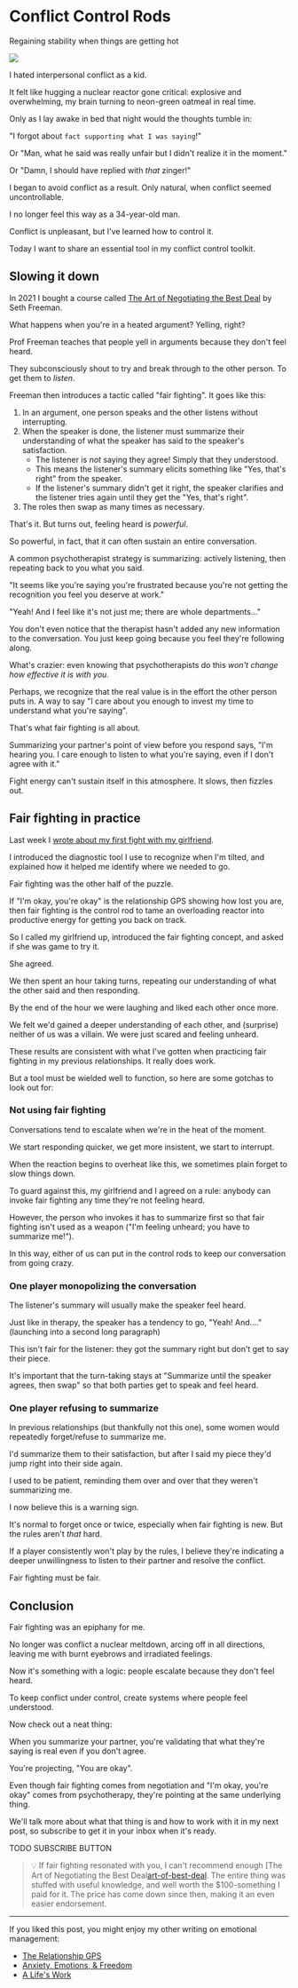 <!------------------------- REFERENCE LINKS BLOCK ----------------------------------->
[art-of-best-deal]: https://professorfreeman.com/video-course-book/
<!----------------------- END REFERENCE LINKS BLOCK --------------------------------->

Conflict Control Rods
=====================
Regaining stability when things are getting hot

![](./images/image.png)

I hated interpersonal conflict as a kid.

It felt like hugging a nuclear reactor gone critical: explosive and overwhelming, my brain turning to neon-green oatmeal in real time.

Only as I lay awake in bed that night would the thoughts tumble in:

"I forgot about `fact supporting what I was saying`!"

Or "Man, what he said was really unfair but I didn't realize it in the moment."

Or "Damn, I should have replied with _that_ zinger!"

I began to avoid conflict as a result. Only natural, when conflict seemed uncontrollable.

I no longer feel this way as a 34-year-old man.

Conflict is unpleasant, but I've learned how to control it.

Today I want to share an essential tool in my conflict control toolkit.

Slowing it down
---------------
In 2021 I bought a course called [The Art of Negotiating the Best Deal][art-of-best-deal] by Seth Freeman.

What happens when you're in a heated argument? Yelling, right?

Prof Freeman teaches that people yell in arguments because they don't feel heard.

They subconsciously shout to try and break through to the other person. To get them to _listen_.

Freeman then introduces a tactic called "fair fighting". It goes like this:

1. In an argument, one person speaks and the other listens without interrupting.
1. When the speaker is done, the listener must summarize their understanding of what the speaker has said to the speaker's satisfaction.
    - The listener is _not_ saying they agree! Simply that they understood.
    - This means the listener's summary elicits something like "Yes, that's right" from the speaker.
    - If the listener's summary didn't get it right, the speaker clarifies and the listener tries again until they get the "Yes, that's right".
1. The roles then swap as many times as necessary.

That's it. But turns out, feeling heard is _powerful_.

So powerful, in fact, that it can often sustain an entire conversation.

A common psychotherapist strategy is summarizing: actively listening, then repeating back to you what you said.

"It seems like you're saying you're frustrated because you're not getting the recognition you feel you deserve at work."

"Yeah! And I feel like it's not just me; there are whole departments..."

You don't even notice that the therapist hasn't added any new information to the conversation. You just keep going because you feel they're following along.

What's crazier: even knowing that psychotherapists do this _won't change how effective it is with you_.

Perhaps, we recognize that the real value is in the effort the other person puts in. A way to say "I care about you enough to invest my time to understand what you're saying".

That's what fair fighting is all about.

Summarizing your partner's point of view before you respond says, "I'm hearing you. I care enough to listen to what you're saying, even if I don't agree with it."

Fight energy can't sustain itself in this atmosphere. It slows, then fizzles out.

Fair fighting in practice
-------------------------
Last week I [wrote about my first fight with my girlfriend](https://mieubrisse.substack.com/p/the-relationship-gps).

I introduced the diagnostic tool I use to recognize when I'm tilted, and explained how it helped me identify where we needed to go.

Fair fighting was the other half of the puzzle.

If "I'm okay, you're okay" is the relationship GPS showing how lost you are, then fair fighting is the control rod to tame an overloading reactor into productive energy for getting you back on track.

So I called my girlfriend up, introduced the fair fighting concept, and asked if she was game to try it.

She agreed.

We then spent an hour taking turns, repeating our understanding of what the other said and then responding.

By the end of the hour we were laughing and liked each other once more.

We felt we'd gained a deeper understanding of each other, and (surprise) neither of us was a villain. We were just scared and feeling unheard.

These results are consistent with what I've gotten when practicing fair fighting in my previous relationships. It really does work.

But a tool must be wielded well to function, so here are some gotchas to look out for:

### Not using fair fighting
Conversations tend to escalate when we're in the heat of the moment.

We start responding quicker, we get more insistent, we start to interrupt.

When the reaction begins to overheat like this, we sometimes plain forget to slow things down.

To guard against this, my girlfriend and I agreed on a rule: anybody can invoke fair fighting any time they're not feeling heard.

However, the person who invokes it has to summarize first so that fair fighting isn't used as a weapon ("I'm feeling unheard; you have to summarize me!").

In this way, either of us can put in the control rods to keep our conversation from going crazy.

<!--- TODO link to "inputs, not outputs" when it's ready, to explain how we built our relationship system stronger  --->

### One player monopolizing the conversation
The listener's summary will usually make the speaker feel heard.

Just like in therapy, the speaker has a tendency to go, "Yeah! And...." (launching into a second long paragraph)

This isn't fair for the listener: they got the summary right but don't get to say their piece.

It's important that the turn-taking stays at "Summarize until the speaker agrees, then swap" so that both parties get to speak and feel heard.

### One player refusing to summarize
In previous relationships (but thankfully not this one), some women would repeatedly forget/refuse to summarize me.

I'd summarize them to their satisfaction, but after I said my piece they'd jump right into their side again.

I used to be patient, reminding them over and over that they weren't summarizing me.

I now believe this is a warning sign.

It's normal to forget once or twice, especially when fair fighting is new. But the rules aren't _that_ hard.

If a player consistently won't play by the rules, I believe they're indicating a deeper unwillingness to listen to their partner and resolve the conflict.

Fair fighting must be fair.

Conclusion
----------
Fair fighting was an epiphany for me.

No longer was conflict a nuclear meltdown, arcing off in all directions, leaving me with burnt eyebrows and irradiated feelings.

Now it's something with a logic: people escalate because they don't feel heard.

To keep conflict under control, create systems where people feel understood.

<!-- TODO link to inputs, not outputs -->

Now check out a neat thing:

When you summarize your partner, you're validating that what they're saying is real even if you don't agree.

You're projecting, "You are okay".

Even though fair fighting comes from negotiation and "I'm okay, you're okay" comes from psychotherapy, they're pointing at the same underlying thing.

We'll talk more about what that thing is and how to work with it in my next post, so subscribe to get it in your inbox when it's ready.

TODO SUBSCRIBE BUTTON

> 💡 If fair fighting resonated with you, I can't recommend enough [The Art of Negotiating the Best Deal[art-of-best-deal]. The entire thing was stuffed with useful knowledge, and well worth the $100-something I paid for it. The price has come down since then, making it an even easier endorsement.

---

If you liked this post, you might enjoy my other writing on emotional management:

- [The Relationship GPS](https://mieubrisse.substack.com/p/the-relationship-gps)
- [Anxiety, Emotions, & Freedom](https://mieubrisse.substack.com/p/anxiety-emotions-and-freedom)
- [A Life's Work](https://mieubrisse.substack.com/p/a-lifes-work)

<!------------------ IG POST DESCRIPTION --------------------->
<!--
TODO

🐒 Full article at link in bio.
-->
